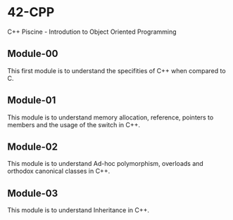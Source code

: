 # 42-CPP
C++ Piscine - Introdution to Object Oriented Programming

## Module-00
This first module is to understand the specifities of C++ when compared to C. 
## Module-01
This module is to understand memory allocation, reference, pointers to members and the usage of the switch in C++.
## Module-02
This module is to understand Ad-hoc polymorphism, overloads and orthodox canonical classes in C++. 
## Module-03
This module is to understand Inheritance in C++. 
